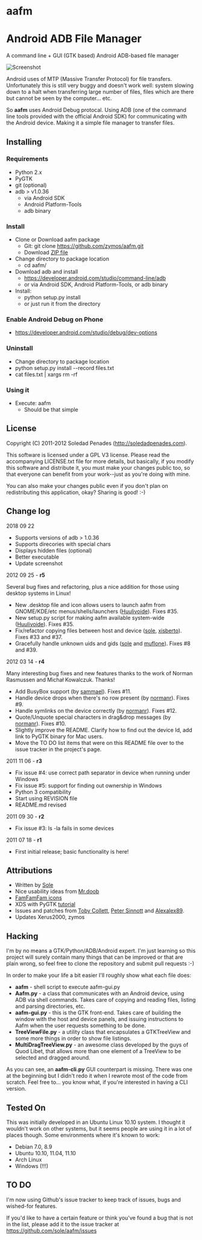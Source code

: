 aafm
====

# Android ADB File Manager #

A command line + GUI (GTK based) Android ADB-based file manager

![Screenshot](https://raw.githubusercontent.com/zymos/aafm/master/screenshot.png)

Android uses of MTP (Massive Transfer Protocol) for file transfers. Unfortunately this is still very buggy and doesn't work well: system slowing down to a halt when transferring large number of files, files which are there but cannot be seen by the computer... etc.

So **aafm** uses Android Debug protocal.  Using ADB (one of the command line tools provided with the official Android SDK) for communicating with the Android device.  Making it a simple file manager to transfer files.

## Installing ##

### Requirements ###
* Python 2.x
* PyGTK
* git (optional)
* adb > v1.0.36 
	* via Android SDK
	* Android Platform-Tools
	* adb binary

### Install ###
* Clone or Download aafm package
	* Git: git clone https://github.com/zymos/aafm.git
	* Download [ZIP file](https://github.com/zymos/aafm/archive/master.zip)
* Change directory to package location
	* cd aafm/
* Download adb and install
	* https://developer.android.com/studio/command-line/adb
	* or via Android SDK, Android Platform-Tools, or adb binary
* Install: 
	* python setup.py install
	* or just run it from the directory

### Enable Android Debug on Phone ###
* https://developer.android.com/studio/debug/dev-options

### Uninstall ###
* Change directory to package location
* python setup.py install --record files.txt
* cat files.txt | xargs rm -rf

### Using it ###

* Execute: aafm
	* Should be that simple

## License ##

Copyright (C) 2011-2012 Soledad Penades (http://soledadpenades.com).

This software is licensed under a GPL V3 license. Please read the accompanying LICENSE.txt file for more details, but basically, if you modify this software and distribute it, you must make your changes public too, so that everyone can benefit from your work--just as you're doing with mine. 

You can also make your changes public even if you don't plan on redistributing this application, okay? Sharing is good! :-)

## Change log ##
2018 09 22
* Supports versions of adb > 1.0.36
* Supports direcories with special chars
* Displays hidden files (optional)
* Better executable
* Update screenshot

2012 09 25 - **r5**

Several bug fixes and refactoring, plus a nice addition for those using desktop systems in Linux!

* New .desktop file and icon allows users to launch aafm from GNOME/KDE/etc menus/shells/launchers ([Huulivoide](http://github.com/Huulivoide)). Fixes #35.
* New setup.py script for making aafm available system-wide ([Huulivoide](http://github.com/Huulivoide)). Fixes #35.
* Fix/refactor copying files between host and device ([sole](http://github.com/sole), [xisberto](http://github.com/xisberto)). Fixes #33 and #37.
* Gracefully handle unknown uids and gids ([sole](http://github.com/sole) and [muflone](http://github.com/muflone)). Fixes #8 and #39.

2012 03 14 - **r4**

Many interesting bug fixes and new features thanks to the work of Norman Rasmussen and Michał Kowalczuk. Thanks!

* Add BusyBox support (by [sammael](http://github.com/sammael)). Fixes #11.
* Handle device drops when there's no row present (by [normanr](http://github.com/normanr)). Fixes #9.
* Handle symlinks on the device correctly (by [normanr](http://github.com/normanr)). Fixes #12.
* Quote/Unquote special characters in drag&drop messages (by [normanr](http://github.com/normanr)). Fixes #10. 
* Slightly improve the README. Clarify how to find out the device Id, add link to PyGTK binary for Mac users.
* Move the TO DO list items that were on this README file over to the issue tracker in the project's page.

2011 11 06 - **r3**

* Fix issue #4: use correct path separator in device when running under Windows
* Fix issue #5: support for finding out ownership in Windows
* Python 3 compatibility
* Start using REVISION file
* README.md revised

2011 09 30 - **r2**

* Fix issue #3: ls -la fails in some devices

2011 07 18 - **r1**

* First initial release; basic functionality is here!


## Attributions ##

- Written by [Sole](http://soledadpenades.com)
- Nice usability ideas from [Mr.doob](http://mrdoob.com/)
- [FamFamFam icons](http://www.famfamfam.com/lab/icons/)
- XDS with PyGTK [tutorial](http://rodney.id.au/dev/gnome/an-xds-example)
- Issues and patches from [Toby Collett](https://github.com/thjc), [Peter Sinnott](https://github.com/psinnott) and [Alexalex89](https://github.com/Alexalex89).
- Updates Xerus2000, zymos

## Hacking ##

I'm by no means a GTK/Python/ADB/Android expert. I'm just learning so this project will surely contain many things that can be improved or that are plain wrong, so feel free to clone the repository and submit pull requests :-)

In order to make your life a bit easier I'll roughly show what each file does:

* **aafm** - shell script to execute aafm-gui.py
* **Aafm.py** - a class that communicates with an Android device, using ADB via shell commands. Takes care of copying and reading files, listing and parsing directories, etc.
* **aafm-gui.py** - this is the GTK front-end. Takes care of building the window with the host and device panels, and issuing instructions to Aafm when the user requests something to be done.
* **TreeViewFile.py** - a utility class that encapsulates a GTKTreeView and some more things in order to show file listings.
* **MultiDragTreeView.py** - an awesome class developed by the guys of Quod Libet, that allows more than one element of a TreeView to be selected and dragged around.

As you can see, an **aafm-cli.py** GUI counterpart is missing. There was one at the beginning but I didn't redo it when I rewrote most of the code from scratch. Feel free to... you know what, if you're interested in having a CLI version.


## Tested On ##
This was initially developed in an Ubuntu Linux 10.10 system. I thought it wouldn't work on other systems, but it seems people are using it in a lot of places though. Some environments where it's known to work:

- Debian 7.0, 8.9
- Ubuntu 10.10, 11.04, 11.10
- Arch Linux
- Windows (!!!)


## TO DO ##

I'm now using Github's issue tracker to keep track of issues, bugs and wished-for features.

If you'd like to have a certain feature or think you've found a bug that is not in the list, please add it to the issue tracker at https://github.com/sole/aafm/issues



